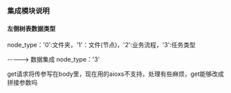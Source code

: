 <!--
 * @Author: YONG
 * @LastEditors: YONG
 * @Date: 2023-06-27 11:05:27
 * @LastEditTime: 2023-07-04 10:12:50
 * @Description:
-->
### 集成模块说明

#### 左侧树表数据类型

node_type：'0':文件夹，'1'：文件(节点)，'2':业务流程，'3':任务类型

-----> 数据集成  node_type：'3'

get请求将传参写在body里，现在用的aioxs不支持，处理有些麻烦，get能够改成拼接参数吗


